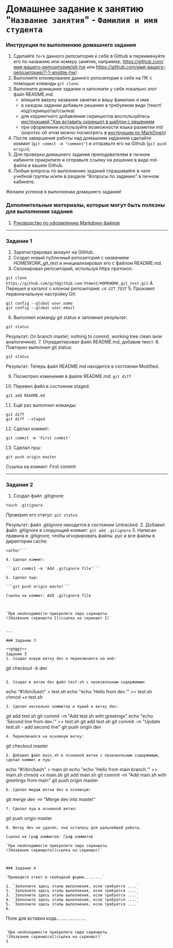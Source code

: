 # Домашнее задание к занятию "`Название занятия`" - `Фамилия и имя студента`


### Инструкция по выполнению домашнего задания

   1. Сделайте `fork` данного репозитория к себе в Github и переименуйте его по названию или номеру занятия, например, https://github.com/имя-вашего-репозитория/git-hw или  https://github.com/имя-вашего-репозитория/7-1-ansible-hw).
   2. Выполните клонирование данного репозитория к себе на ПК с помощью команды `git clone`.
   3. Выполните домашнее задание и заполните у себя локально этот файл README.md:
      - впишите вверху название занятия и вашу фамилию и имя
      - в каждом задании добавьте решение в требуемом виде (текст/код/скриншоты/ссылка)
      - для корректного добавления скриншотов воспользуйтесь [инструкцией "Как вставить скриншот в шаблон с решением](https://github.com/netology-code/sys-pattern-homework/blob/main/screen-instruction.md)
      - при оформлении используйте возможности языка разметки md (коротко об этом можно посмотреть в [инструкции  по MarkDown](https://github.com/netology-code/sys-pattern-homework/blob/main/md-instruction.md))
   4. После завершения работы над домашним заданием сделайте коммит (`git commit -m "comment"`) и отправьте его на Github (`git push origin`);
   5. Для проверки домашнего задания преподавателем в личном кабинете прикрепите и отправьте ссылку на решение в виде md-файла в вашем Github.
   6. Любые вопросы по выполнению заданий спрашивайте в чате учебной группы и/или в разделе “Вопросы по заданию” в личном кабинете.
   
Желаем успехов в выполнении домашнего задания!
   
### Дополнительные материалы, которые могут быть полезны для выполнения задания

1. [Руководство по оформлению Markdown файлов](https://gist.github.com/Jekins/2bf2d0638163f1294637#Code)

---

### Задание 1

1. Зарегистрировал аккаунт на GitHub.
2. Создал новый публичный репозиторий с названием HOMEWORK_git_test и инициализировал его с файлом README.md.
3. Склонировал репозиторий, используя https протокол:

```git clone https://github.com/git@github.com:htment/HOMEWORK_git_test.git```
4. Перешел в каталог с клоном репозитория:
```cd GIT_TEST```
5. Произвел первоначальную настройку Git:
```
git config --global user.name 
git config --global user.email
 ```
6. Выполнил команду git status и запомнил результат:

```git status```

Результат: On branch master; nothing to commit, working tree clean (или аналогичное).
7. Отредактировал файл README.md, добавив текст.
8. Повторно выполнил git status:

```git status```

Результат: Теперь файл README.md находится в состоянии Modified.

9. Посмотрел изменения в файле README.md:
```git diff```

10. Перевел файл в состояние staged:

```git add README.md```

11. Ещё раз выполнил команды:

```
git diff
git diff --staged
```

12. Сделал коммит:

```
git commit -m 'First commit'
```

13. Сделал пуш:

```
git push origin master
```

Ссылка на коммит: First commit



---

### Задание 2
1. Создал файл .gitignore:

```touch .gitignore```

Проверил его статус:
```git status```

Результат: файл .gitignore находится в состоянии Untracked.
2. Добавил файл .gitignore в следующий коммит:
```git add .gitignore```
3. Написал правила в .gitignore, чтобы игнорировать файлы .pyc и все файлы в директории cache:

```*.pyc
cache/```

4. Сделал коммит:

```git commit -m 'Add .gitignore file'```

5. Сделал пуш:

```git push origin master```

Ссылка на коммит: Add .gitignore file



`При необходимости прикрепитe сюда скриншоты
![Название скриншота 2](ссылка на скриншот 2)`


---

### Задание 3

**ОТВЕТ**
Задание 3
1. Создал новую ветку dev и переключился на неё:

```
git checkout -b dev
```

2. Создал в ветке dev файл test.sh с произвольным содержимым:
```
echo "#!/bin/bash" > test.sh
echo "echo 'Hello from dev.'" >> test.sh
chmod +x test.sh
```
3. Сделал несколько коммитов и пушей в ветку dev:
```
git add test.sh
git commit -m "Add test.sh with greetings"
echo "echo 'Second line from dev.'" >> test.sh
git add test.sh
git commit -m "Update test.sh - add second line"
git push origin dev
```
4. Переключился на основную ветку:
```
git checkout master
```
5. Добавил файл main.sh в основной ветке с произвольным содержимым, сделал коммит и пуш:
```
echo "#!/bin/bash" > main.sh
echo "echo 'Hello from main branch.'" >> main.sh
chmod +x main.sh
git add main.sh
git commit -m "Add main.sh with greetings from main"
git push origin master
```
6. Сделал мердж ветки dev в основную:
```
git merge dev -m "Merge dev into master"
```
7. Сделал пуш в основной ветке:
```
git push origin master
```
8. Ветку dev не удалял, она осталась для дальнейшей работы.

Ссылка на граф коммитов: Граф коммитов

`При необходимости прикрепитe сюда скриншоты
![Название скриншота](ссылка на скриншот)`



### Задание 4

`Приведите ответ в свободной форме........`

1. `Заполните здесь этапы выполнения, если требуется ....`
2. `Заполните здесь этапы выполнения, если требуется ....`
3. `Заполните здесь этапы выполнения, если требуется ....`
4. `Заполните здесь этапы выполнения, если требуется ....`
5. `Заполните здесь этапы выполнения, если требуется ....`
6. 

```
Поле для вставки кода...
....
....
....
....
```

`При необходимости прикрепитe сюда скриншоты
![Название скриншота](ссылка на скриншот)`
1
